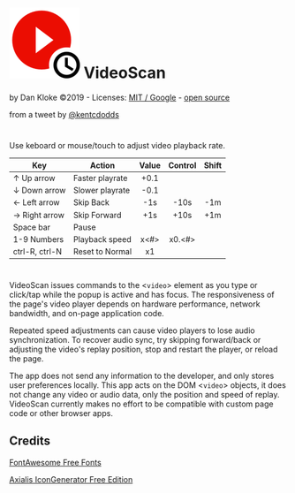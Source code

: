 # ![alt text](images/videoscan128.png "VideoScan") VideoScan

by Dan Kloke &copy;2019 - Licenses: <a href="https://github.com/muaz-khan/Chrome-Extensions/blob/master/LICENSE" target="_blank" rel="nofollow">MIT / Google</a> - <a href="https://github.com/dkloke/VideoScan/settings" target="_blank" rel="nofollow">open source</a>

from a tweet by [@kentcdodds](https://twitter.com/kentcdodds/status/1069637300458586115)
#
Use keboard or mouse/touch to adjust video playback rate.

Key|Action|Value|Control|Shift
---|---|:-:|:-:|:-:|
&uarr; Up arrow|Faster playrate|+0.1||
&darr; Down arrow|Slower playrate|-0.1||
&larr; Left arrow|Skip Back|-1s|-10s|-1m
&rarr; Right arrow|Skip Forward|+1s|+10s|+1m
Space bar|Pause|
1-9 Numbers|Playback speed|x&lt;#&gt;|x0.&lt;#&gt;
ctrl-R, ctrl-N|Reset to Normal|x1
#
VideoScan issues commands to the &lt;`video`&gt; element as you type or click/tap while the popup is active and has focus. The responsiveness of the page's video player depends on hardware performance, network bandwidth, and on-page application code.

Repeated speed adjustments can cause video players to lose audio synchronization. To recover audio sync, try skipping forward/back or adjusting the video's replay position, stop and restart the player, or reload the page.

The app does not send any information to the developer, and only stores user preferences locally. This app acts on the DOM &lt;`video`&gt; objects, it does not change any video or audio data, only the position and speed of replay. VideoScan currently makes no effort to be compatible with custom page code or other browser apps.

## Credits
[FontAwesome Free Fonts](https://fontawesome.com/)

[Axialis IconGenerator Free Edition](https://www.axialis.com/icongenerator/)
